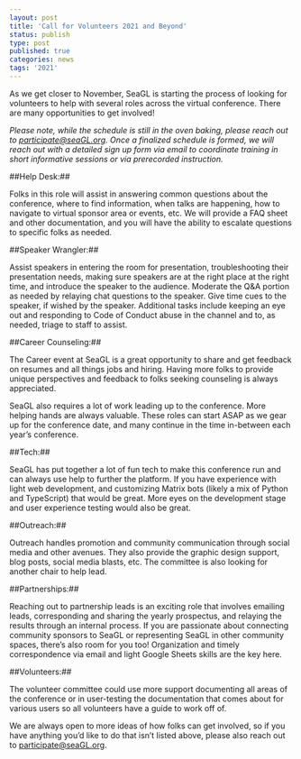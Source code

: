 ```yaml
---
layout: post
title: 'Call for Volunteers 2021 and Beyond'
status: publish
type: post
published: true
categories: news
tags: '2021'
---
```


As we get closer to November, SeaGL is starting the process of looking for volunteers to help with several roles across the virtual conference. There are many opportunities to get involved!

*Please note, while the schedule is still in the oven baking, please reach out to participate@seaGL.org. Once a finalized schedule is formed, we will reach out with a detailed sign up form via email to coordinate training in short informative sessions or via prerecorded instruction.*


##Help Desk:##

Folks in this role will assist in answering common questions about the conference, where to find information, when talks are happening, how to navigate to virtual sponsor area or events, etc. We will provide a FAQ sheet and other documentation, and you will have the ability to escalate questions to specific folks as needed.

##Speaker Wrangler:##

Assist speakers in entering the room for presentation, troubleshooting their presentation needs, making sure speakers are at the right place at the right time, and introduce the speaker to the audience. Moderate the Q&A portion as needed by relaying chat questions to the speaker. Give time cues to the speaker, if wished by the speaker. Additional tasks include keeping an eye out and responding to Code of Conduct abuse in the channel and to, as needed, triage to staff to assist.

##Career Counseling:##

The Career event at SeaGL is a great opportunity to share and get feedback on resumes and all things jobs and hiring. Having more folks to provide unique perspectives and feedback to folks seeking counseling is always appreciated.

SeaGL also requires a lot of work leading up to the conference. More helping hands are always valuable. These roles can start ASAP as we gear up for the conference date, and many continue in the time in-between each year’s conference.

##Tech:##

SeaGL has put together a lot of fun tech to make this conference run and can always use help to further the platform. If you have experience with light web development, and customizing Matrix bots (likely a mix of Python and TypeScript) that would be great. More eyes on the development stage and user experience testing would also be great.

##Outreach:##

Outreach handles promotion and community communication through social media and other avenues. They also provide the graphic design support, blog posts, social media blasts, etc. The committee is also looking for another chair to help lead.

##Partnerships:##

Reaching out to partnership leads is an exciting role that involves emailing leads, corresponding and sharing the yearly prospectus, and relaying the results through an internal process. If you are passionate about connecting community sponsors to SeaGL or representing SeaGL in other community spaces, there’s also room for you too! Organization and timely correspondence via email and light Google Sheets skills are the key here.

##Volunteers:##

The volunteer committee could use more support documenting all areas of the conference or in user-testing the documentation that comes about for various users so all volunteers have a guide to work off of.


We are always open to more ideas of how folks can get involved, so if you have anything you’d like to do that isn’t listed above, please also reach out to participate@seaGL.org.
